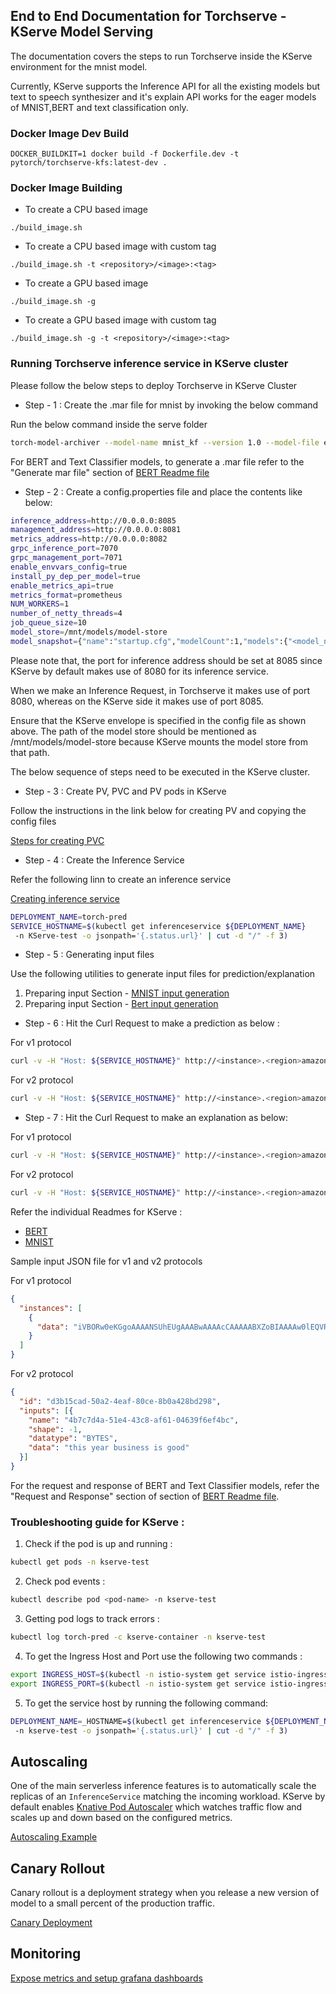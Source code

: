 ## End to End Documentation for Torchserve - KServe Model Serving

The documentation covers the steps to run Torchserve inside the KServe environment for the mnist model.

Currently, KServe supports the Inference API for all the existing models but text to speech synthesizer and it's explain API works for the eager models of MNIST,BERT and text classification only.

### Docker Image Dev Build

```
DOCKER_BUILDKIT=1 docker build -f Dockerfile.dev -t pytorch/torchserve-kfs:latest-dev .
```

### Docker Image Building

- To create a CPU based image

```
./build_image.sh
```

- To create a CPU based image with custom tag

```
./build_image.sh -t <repository>/<image>:<tag>
```

- To create a GPU based image

```
./build_image.sh -g
```

- To create a GPU based image with custom tag

```
./build_image.sh -g -t <repository>/<image>:<tag>
```

### Running Torchserve inference service in KServe cluster

Please follow the below steps to deploy Torchserve in KServe Cluster

- Step - 1 : Create the .mar file for mnist by invoking the below command

Run the below command inside the serve folder

```bash
torch-model-archiver --model-name mnist_kf --version 1.0 --model-file examples/image_classifier/mnist/mnist.py --serialized-file examples/image_classifier/mnist/mnist_cnn.pt --handler  examples/image_classifier/mnist/mnist_handler.py
```

For BERT and Text Classifier models, to generate a .mar file refer to the "Generate mar file" section of [BERT Readme file](kf_request_json/v2/bert/README.md)

- Step - 2 : Create a config.properties file and place the contents like below:

```bash
inference_address=http://0.0.0.0:8085
management_address=http://0.0.0.0:8081
metrics_address=http://0.0.0.0:8082
grpc_inference_port=7070
grpc_management_port=7071
enable_envvars_config=true
install_py_dep_per_model=true
enable_metrics_api=true
metrics_format=prometheus
NUM_WORKERS=1
number_of_netty_threads=4
job_queue_size=10
model_store=/mnt/models/model-store
model_snapshot={"name":"startup.cfg","modelCount":1,"models":{"<model_name>":{"1.0":{"defaultVersion":true,"marName":"<name of the mar file.>","minWorkers":1,"maxWorkers":5,"batchSize":1,"maxBatchDelay":5000,"responseTimeout":120}}}}
```

Please note that, the port for inference address should be set at 8085 since KServe by default makes use of 8080 for its inference service.

When we make an Inference Request, in Torchserve it makes use of port 8080, whereas on the KServe side it makes use of port 8085.

Ensure that the KServe envelope is specified in the config file as shown above. The path of the model store should be mentioned as /mnt/models/model-store because KServe mounts the model store from that path.

The below sequence of steps need to be executed in the KServe cluster.

- Step - 3 : Create PV, PVC and PV pods in KServe

Follow the instructions in the link below for creating PV and copying the config files

[Steps for creating PVC](https://github.com/kserve/kserve/blob/master/docs/samples/v1beta1/torchserve/model-archiver/README.md)


* Step - 4 : Create the Inference Service

Refer the following linn to create an inference service

[Creating inference service](https://github.com/kserve/kserve/blob/master/docs/samples/v1beta1/torchserve/README.md#create-the-inferenceservice)

```bash
DEPLOYMENT_NAME=torch-pred
SERVICE_HOSTNAME=$(kubectl get inferenceservice ${DEPLOYMENT_NAME}
 -n KServe-test -o jsonpath='{.status.url}' | cut -d "/" -f 3)
```

* Step - 5 : Generating input files

Use the following utilities to generate input files for prediction/explanation

1. Preparing input Section - [MNIST input generation](kf_request_json/v2/mnist/README.md) 
2. Preparing input Section - [Bert input generation](kf_request_json/v2/bert/README.md)


* Step - 6 : Hit the Curl Request to make a prediction as below :

For v1 protocol

```bash
curl -v -H "Host: ${SERVICE_HOSTNAME}" http://<instance>.<region>amazonaws.com/v1/models/<model-name>:predict -d @<path-to-input-file>
```

For v2 protocol

```bash
curl -v -H "Host: ${SERVICE_HOSTNAME}" http://<instance>.<region>amazonaws.com/v2/models/<model-name>/infer -d @<path-to-input-file>
```

* Step - 7 : Hit the Curl Request to make an explanation as below:

For v1 protocol

```bash
curl -v -H "Host: ${SERVICE_HOSTNAME}" http://<instance>.<region>amazonaws.com/v1/models/<model-name>:explain -d @<path-to-input-file>
```

For v2 protocol

```bash
curl -v -H "Host: ${SERVICE_HOSTNAME}" http://<instance>.<region>amazonaws.com/v2/models/<model-name>/explain -d @<path-to-input-file>
```

Refer the individual Readmes for KServe :

* [BERT](https://github.com/kserve/kserve/tree/master/docs/samples/v1beta1/torchserve/bert#readme)
* [MNIST](https://github.com/kserve/kserve/blob/master/docs/samples/v1beta1/torchserve/README.md)

Sample input JSON file for v1 and v2 protocols 

For v1 protocol

```json
{
  "instances": [
    {
      "data": "iVBORw0eKGgoAAAANSUhEUgAAABwAAAAcCAAAAABXZoBIAAAAw0lEQVR4nGNgGFggVVj4/y8Q2GOR83n+58/fP0DwcSqmpNN7oOTJw6f+/H2pjUU2JCSEk0EWqN0cl828e/FIxvz9/9cCh1zS5z9/G9mwyzl/+PNnKQ45nyNAr9ThMHQ/UG4tDofuB4bQIhz6fIBenMWJQ+7Vn7+zeLCbKXv6z59NOPQVgsIcW4QA9YFi6wNQLrKwsBebW/68DJ388Nun5XFocrqvIFH59+XhBAxThTfeB0r+vP/QHbuDCgr2JmOXoSsAAKK7bU3vISS4AAAAAElFTkSuQmCC"
    }
  ]
}
```

For v2 protocol

```json
{
  "id": "d3b15cad-50a2-4eaf-80ce-8b0a428bd298",
  "inputs": [{
    "name": "4b7c7d4a-51e4-43c8-af61-04639f6ef4bc",
    "shape": -1,
    "datatype": "BYTES",
    "data": "this year business is good"
  }]
}
```

For the request and response of BERT and Text Classifier models, refer the "Request and Response" section of section of [BERT Readme file](kf_request_json/v2/bert/README.md).

### Troubleshooting guide for KServe :

1. Check if the pod is up and running :

```bash
kubectl get pods -n kserve-test
```

2. Check pod events :

```bash
kubectl describe pod <pod-name> -n kserve-test
```

3. Getting pod logs to track errors :

```bash
kubectl log torch-pred -c kserve-container -n kserve-test
```

4. To get the Ingress Host and Port use the following two commands :

```bash
export INGRESS_HOST=$(kubectl -n istio-system get service istio-ingressgateway -o jsonpath='{.status.loadBalancer.ingress[0].hostname}')
export INGRESS_PORT=$(kubectl -n istio-system get service istio-ingressgateway -o jsonpath='{.spec.ports[?(@.name=="http2")].port}')
```

5. To get the service host by running the following command:

```bash
DEPLOYMENT_NAME=_HOSTNAME=$(kubectl get inferenceservice ${DEPLOYMENT_NAME}
 -n kserve-test -o jsonpath='{.status.url}' | cut -d "/" -f 3)
```

## Autoscaling
One of the main serverless inference features is to automatically scale the replicas of an `InferenceService` matching the incoming workload.
KServe by default enables [Knative Pod Autoscaler](https://knative.dev/docs/serving/autoscaling/) which watches traffic flow and scales up and down
based on the configured metrics.

[Autoscaling Example](https://github.com/kserve/kserve/blob/master/docs/samples/v1beta1/torchserve/autoscaling/README.md)

## Canary Rollout
Canary rollout is a deployment strategy when you release a new version of model to a small percent of the production traffic.

[Canary Deployment](https://github.com/kserve/kserve/blob/master/docs/samples/v1beta1/torchserve/canary/README.md)

## Monitoring
[Expose metrics and setup grafana dashboards](https://github.com/kserve/kserve/blob/master/docs/samples/v1beta1/torchserve/metrics/README.md)
